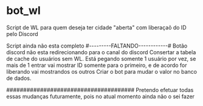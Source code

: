 # bot_wl
 Script de WL para quem deseja ter cidade "aberta" com liberaçaõ do ID pelo Discord

Script ainda não esta completo
#---------FALTANDO------------#
Botão discord não esta redirecionando para o canal do discord
Consertar a tabela de cache do usuários sem WL. Está pegando somente 1 usuário por vez, se mais de 1 entrar vai mostrar ID somente para o primeiro, e de acordo for liberando vai mostrandos os outros
Criar o bot para mudar o valor no banco de dados.

######################################
Pretendo efetuar todas essas mudanças futuramente, pois no atual momento ainda não o sei fazer
